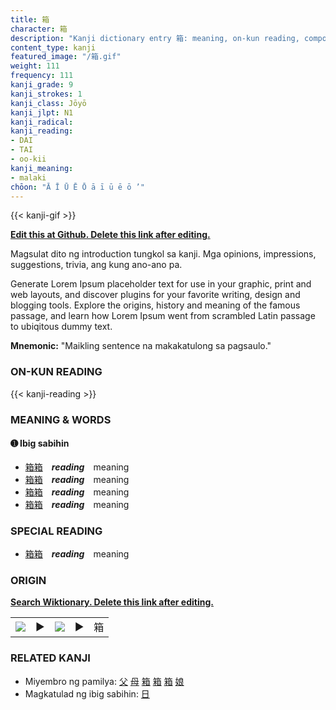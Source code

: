 ```yaml
---
title: 箱
character: 箱
description: "Kanji dictionary entry 箱: meaning, on-kun reading, compounds, origin, related kanji"
content_type: kanji
featured_image: "/箱.gif"
weight: 111
frequency: 111
kanji_grade: 9
kanji_strokes: 1
kanji_class: Jōyō
kanji_jlpt: N1
kanji_radical: 
kanji_reading: 
- DAI
- TAI
- oo-kii
kanji_meaning:
- malaki
chōon: "Ā Ī Ū Ē Ō ā ī ū ē ō ’"
---
```

[//]: # (Don't edit the line below. Kanji animated GIF code is automatically generated.)
{{< kanji-gif >}}

[//]: # (Edit below this line.)

**[Edit this at Github. Delete this link after editing.](https://github.com/tim0g/tim/tree/main/content/kanji/箱/index.md)**

Magsulat dito ng introduction tungkol sa kanji. Mga opinions, impressions, suggestions, trivia, ang kung ano-ano pa.

Generate Lorem Ipsum placeholder text for use in your graphic, print and web layouts, and discover plugins for your favorite writing, design and blogging tools. Explore the origins, history and meaning of the famous passage, and learn how Lorem Ipsum went from scrambled Latin passage to ubiqitous dummy text.
 
**Mnemonic:** "Maikling sentence na makakatulong sa pagsaulo."

### ON-KUN READING

[//]: # (Don't edit the line below. ON-KUN READING code is automatically generated.)
{{< kanji-reading >}}

### MEANING & WORDS

#### ➊ **Ibig sabihin**
  - [箱](../箱)[箱](../箱)　***reading***　meaning
  - [箱](../箱)[箱](../箱)　***reading***　meaning
  - [箱](../箱)[箱](../箱)　***reading***　meaning
  - [箱](../箱)[箱](../箱)　***reading***　meaning

### SPECIAL READING
  - [箱](../箱)[箱](../箱)　***reading***　meaning

### ORIGIN

**[Search Wiktionary. Delete this link after editing.](https://wiktionary.org/wiki/箱)**
<table class="kanji-table"><tr><td>
<img src="60px-箱-bronze.svg.png">
</td><td>▶</td><td>
<img src="60px-箱-oracle.svg.png">
</td><td>▶</td>
<td class="kanji-origin">箱</td>
</tr></table>

### RELATED KANJI
- Miyembro ng pamilya: [父](../父) [母](../母) [箱](../箱) [箱](../箱) [箱](../箱) [娘](../娘)
- Magkatulad ng ibig sabihin: [日](../日)
